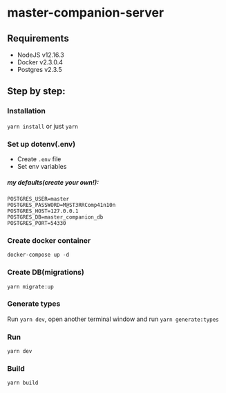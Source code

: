 # master-companion-server

## Requirements
- NodeJS v12.16.3
- Docker v2.3.0.4
- Postgres v2.3.5 

## Step by step:
### Installation 
`yarn install` or just `yarn`

### Set up dotenv(.env)
- Create `.env` file
- Set env variables

##### my defaults(create your own!):
```
POSTGRES_USER=master
POSTGRES_PASSWORD=M@ST3RRComp41n10n
POSTGRES_HOST=127.0.0.1
POSTGRES_DB=master_companion_db
POSTGRES_PORT=54330
```
### Create docker container
`docker-compose up -d`

### Create DB(migrations)

`yarn migrate:up`

### Generate types
Run `yarn dev`, open another terminal window and run `yarn generate:types`

### Run

`yarn dev`

### Build

`yarn build`
